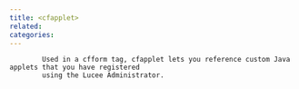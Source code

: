 ```yaml
---
title: <cfapplet>
related:
categories:
---
```



			Used in a cfform tag, cfapplet lets you reference custom Java applets that you have registered
			using the Lucee Administrator.
		